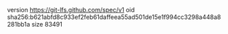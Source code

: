 version https://git-lfs.github.com/spec/v1
oid sha256:b621abfd8c933ef2feb61daffeea55ad501de15e1f994cc3298a448a8281bb1a
size 83491
